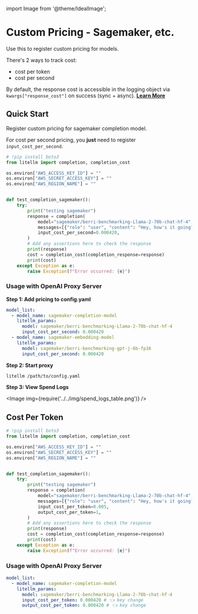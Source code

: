import Image from '@theme/IdealImage';

# Custom Pricing - Sagemaker, etc. 

Use this to register custom pricing for models. 

There's 2 ways to track cost: 
- cost per token
- cost per second

By default, the response cost is accessible in the logging object via `kwargs["response_cost"]` on success (sync + async). [**Learn More**](../observability/custom_callback.md)

## Quick Start 

Register custom pricing for sagemaker completion model. 

For cost per second pricing, you **just** need to register `input_cost_per_second`. 

```python
# !pip install boto3 
from litellm import completion, completion_cost 

os.environ["AWS_ACCESS_KEY_ID"] = ""
os.environ["AWS_SECRET_ACCESS_KEY"] = ""
os.environ["AWS_REGION_NAME"] = ""


def test_completion_sagemaker():
    try:
        print("testing sagemaker")
        response = completion(
            model="sagemaker/berri-benchmarking-Llama-2-70b-chat-hf-4",
            messages=[{"role": "user", "content": "Hey, how's it going?"}],
            input_cost_per_second=0.000420,
        )
        # Add any assertions here to check the response
        print(response)
        cost = completion_cost(completion_response=response)
        print(cost)
    except Exception as e:
        raise Exception(f"Error occurred: {e}")

```

### Usage with OpenAI Proxy Server

**Step 1: Add pricing to config.yaml**
```yaml
model_list:
  - model_name: sagemaker-completion-model
    litellm_params:
      model: sagemaker/berri-benchmarking-Llama-2-70b-chat-hf-4
      input_cost_per_second: 0.000420
  - model_name: sagemaker-embedding-model
    litellm_params:
      model: sagemaker/berri-benchmarking-gpt-j-6b-fp16
      input_cost_per_second: 0.000420
```

**Step 2: Start proxy**

```bash
litellm /path/to/config.yaml
```

**Step 3: View Spend Logs**

<Image img={require('../../img/spend_logs_table.png')} />

## Cost Per Token 

```python
# !pip install boto3 
from litellm import completion, completion_cost 

os.environ["AWS_ACCESS_KEY_ID"] = ""
os.environ["AWS_SECRET_ACCESS_KEY"] = ""
os.environ["AWS_REGION_NAME"] = ""


def test_completion_sagemaker():
    try:
        print("testing sagemaker")
        response = completion(
            model="sagemaker/berri-benchmarking-Llama-2-70b-chat-hf-4",
            messages=[{"role": "user", "content": "Hey, how's it going?"}],
            input_cost_per_token=0.005,
            output_cost_per_token=1,
        )
        # Add any assertions here to check the response
        print(response)
        cost = completion_cost(completion_response=response)
        print(cost)
    except Exception as e:
        raise Exception(f"Error occurred: {e}")

```

### Usage with OpenAI Proxy Server

```yaml
model_list:
  - model_name: sagemaker-completion-model
    litellm_params:
      model: sagemaker/berri-benchmarking-Llama-2-70b-chat-hf-4
      input_cost_per_token: 0.000420 # 👈 key change
      output_cost_per_token: 0.000420 # 👈 key change
```